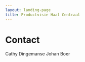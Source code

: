 ```yaml
---
layout: landing-page
title: Productvisie Haal Centraal
---
```


# Contact

Cathy Dingemanse
Johan Boer
